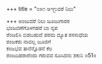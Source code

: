 +++
title = "೦೫೧ ಅಞ್ಜುವರೆ ನಿಲು"

+++
ಅಂಜುವರೆ ನಿಲು ಜೂಜುಗಾರರ  
ಭಂಜವಣೆಗೊಳಗಹರೆ ಬಾ ನೃಪ   
ರೆಂಜಲಿಸಿ ಬಿಡಬಹುದೆ ಪರಮ ದ್ಯೂತ ರಸಸುಧೆಯ  
ರಂಜಕರು ನಾವಲ್ಲ ಜೂಜಿಗೆ   
ಕಂಜಭವ ತಾನೆನ್ನೊಡನೆ ಕೆಲ  
ರಂಜದಿಹರಾರೆಂದು ಗರುವವ ಸೂಸಿದನು ಶಕುನಿ   ॥51॥